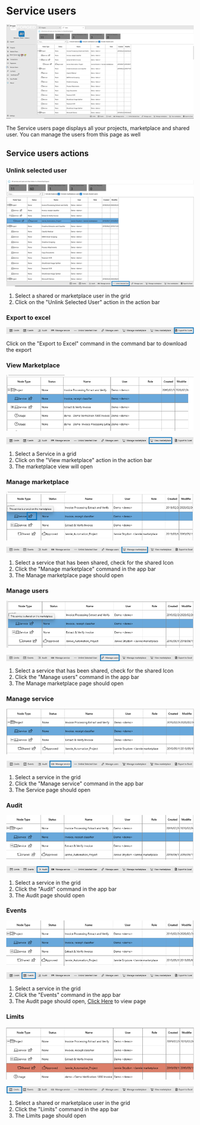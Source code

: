 # Service users

![](/assets/image%20%2820%29.png)

The Service users page displays all your projects, marketplace and shared user. You can manage the users from this page as well

## Service users actions

### Unlink selected user

![](/assets/image%20%2830%29.png)

1. Select a shared or marketplace user in the grid
2. Click on the "Unlink Selected User" action in the action bar

### Export to excel

![](/assets/image%20%2831%29.png)

Click on the "Export to Excel" command in the command bar to download the export

### View Marketplace

![](/assets/image%20%2819%29.png)

![](/assets/image%20%287%29.png)

1. Select a Service in a grid
2. Click on the "View marketplace" action in the action bar
3. The marketplace view will open

### Manage marketplace

![](/assets/image%20%2854%29.png)

![](/assets/image%20%2840%29.png)

1. Select a service that has been shared, check for the shared Icon
2. Click the "Manage marketplace" command in the app bar
3. The Manage marketplace page should open

### Manage users

![](/assets/image%20%2814%29.png)

![](/assets/image%20%2844%29.png)

1. Select a service that has been shared, check for the shared Icon
2. Click the "Manage users" command in the app bar
3. The Manage marketplace page should open

### Manage service

![](/assets/image%20%281%29.png)

![](/assets/image%20%2843%29.png)

1. Select a service in the grid
2. Click the "Manage service" command in the app bar
3. The Service page should open

### Audit

![](/assets/image%20%2829%29.png)

![](/assets/image%20%288%29.png)

1. Select a service in the grid
2. Click the "Audit" command in the app bar
3. The Audit page should open

### Events

![](/assets/image%20%2848%29.png)

![](/assets/image%20%283%29.png)

1. Select a service in the grid
2. Click the "Events" command in the app bar
3. The Audit page should open, [Click Here](services/subpages/audit.md) to view page

### Limits

![](/assets/image%20%2827%29.png)

![](/assets/image%20%2823%29.png)

1. Select a shared or marketplace user in the grid
2. Click the "Limits" command in the app bar
3. The Limits page should open



